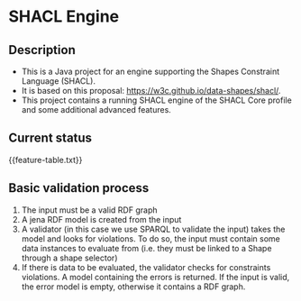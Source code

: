 # SHACL Engine

## Description
* This is a Java project for an engine supporting the Shapes Constraint Language (SHACL). 
* It is based on this proposal: https://w3c.github.io/data-shapes/shacl/. 
* This project contains a running SHACL engine of the SHACL Core profile and some additional advanced features.

## Current status
{{feature-table.txt}}

## Basic validation process
1. The input must be a valid RDF graph
2. A jena RDF model is created from the input
3. A validator (in this case we use SPARQL to validate the input) takes the model and looks for violations. To do so, the input must contain some data instances to evaluate from (i.e. they must be linked to a Shape through a shape selector)
4. If there is data to be evaluated, the validator checks for constraints violations. A model containing the errors is returned. If the input is valid, the error model is empty, otherwise it contains a RDF graph.